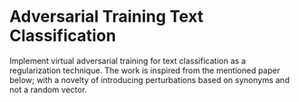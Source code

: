 # Adversarial Training Text Classification
 Implement virtual adversarial training for text classification as a regularization technique. The work is inspired from the mentioned paper below; with a novelty of introducing perturbations based on synonyms and not a random vector.
